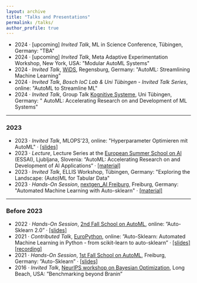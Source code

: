 ```yaml
---
layout: archive
title: "Talks and Presentations"
permalink: /talks/
author_profile: true
---
```


  * 2024 · [upcoming] *Invited Talk*, ML in Science Conference, Tübingen, Germany: "TBA"
  * 2024 · [upcoming] *Invited Talk*, Meta Adaptive Experimentation Workshop, New York, USA: "Modular AutoML Systems"
  * 2024 · *Invited Talk*, [WiDS](https://www.wids-regensburg.de/), Regensburg, Germany: "AutoML: Streamlining Machine Learning"
  * 2024 · *Invited Talk*, *Bosch IoC Lab & Uni Tübingen - Invited Talk Series*, online: "AutoML to Streamline ML"
  * 2024 · *Invited Talk*, Group Talk [Kognitive Systeme](https://uni-tuebingen.de/en/fakultaeten/mathematisch-naturwissenschaftliche-fakultaet/fachbereiche/informatik/lehrstuehle/kognitive-systeme/), Uni Tübingen, Germany: " AutoML: Accelerating Research on and Development of ML Systems"

---
### 2023

  * 2023 · *Invited Talk*, MLOPS'23, online: "Hyperparameter Optimieren mit AutoML" · [[slides]](https://www.automl.org/wp-content/uploads/2023/11/2023_MLOPs_HPOmitAutoML.pdf)
  * 2023 · *Lecture*, Lecture Series at the [European Summer School on AI](https://essai.si/) (ESSAI), Ljubljana, Slovenia: “AutoML: Accelerating Research on and Development of AI Applications“ · [[material]](https://www.automl.org/talks/)
  * 2023 · *Invited Talk*, ELLIS Workshop, Tübingen, Germany: "Exploring the Landscape: (Auto)ML for Tabular Data"
  * 2023 · *Hands-On Session*, [nextgen_AI Freiburg](https://freiburg-ai.github.io/), Freiburg, Germany: "Automated Machine Learning with Auto-sklearn" · [[material]](https://github.com/automl/auto-sklearn-talks/tree/main/2023_06_06_NextGenAI_Workshop) 

---
### Before 2023
  * 2022 · *Hands-On Session*, [2nd Fall School on AutoML](https://sites.google.com/view/automl-fall-school-2022/home), online: ”Auto-Sklearn 2.0” · [[slides]](https://github.com/automl/auto-sklearn-talks/blob/main/2022_10_10_AutoMLFallSchool2/2022_ASKL_HandsOn.pdf)
  * 2021 · *Contributed Talk*, [EuroPython](https://ep2021.europython.eu/talks/8eJQ6kv-auto-sklearn-automated-machine-learning-in-python/), online: ”Auto-Sklearn: Automated Machine Learning in Python - from scikit-learn to auto-sklearn”
· [[slides]](https://github.com/automl/auto-sklearn-talks/blob/main/2021_07_28_EuroPython/2021_EuroPythonTalk.pdf) [[recording]](https://www.youtube.com/watch?v=ugN8U--oUaU)
  * 2021 · *Hands-On Session*, [1st Fall School on AutoML](https://sites.google.com/view/automlschool21), Freiburg, Germany: ”Auto-Sklearn” · [[slides]](https://github.com/automl/auto-sklearn-talks/blob/main/2021_11_10_AutoMLFallSchool/Feurer_Eggensperger_AutoSklearn_HandsOn_AutoML_School_21.pdf)
  * 2016 · *Invited Talk*, [NeurIPS workshop on Bayesian Optimization](https://bayesopt.github.io/past/2016.html), Long Beach, USA: ”Benchmarking beyond Branin”